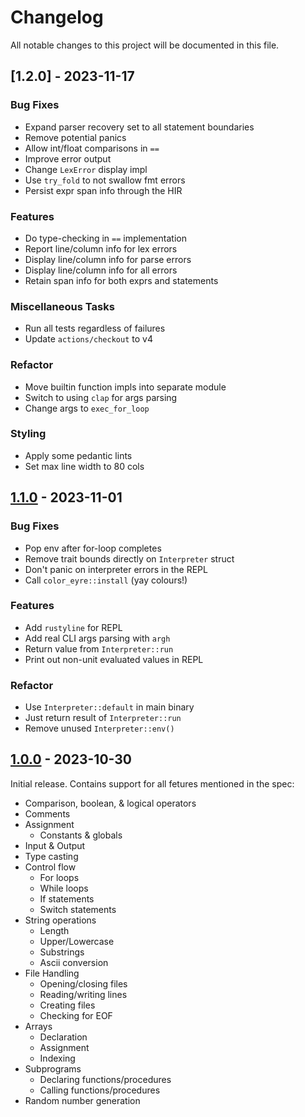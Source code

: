 # Changelog

All notable changes to this project will be documented in this file.

## [1.2.0] - 2023-11-17

### Bug Fixes

- Expand parser recovery set to all statement boundaries
- Remove potential panics
- Allow int/float comparisons in `==`
- Improve error output
- Change `LexError` display impl
- Use `try_fold` to not swallow fmt errors
- Persist expr span info through the HIR

### Features

- Do type-checking in `==` implementation
- Report line/column info for lex errors
- Display line/column info for parse errors
- Display line/column info for all errors
- Retain span info for both exprs and statements

### Miscellaneous Tasks

- Run all tests regardless of failures
- Update `actions/checkout` to v4

### Refactor

- Move builtin function impls into separate module
- Switch to using `clap` for args parsing
- Change args to `exec_for_loop`

### Styling

- Apply some pedantic lints
- Set max line width to 80 cols

## [1.1.0] - 2023-11-01

### Bug Fixes

- Pop env after for-loop completes
- Remove trait bounds directly on `Interpreter` struct
- Don't panic on interpreter errors in the REPL
- Call `color_eyre::install` (yay colours!)

### Features

- Add `rustyline` for REPL
- Add real CLI args parsing with `argh`
- Return value from `Interpreter::run`
- Print out non-unit evaluated values in REPL

### Refactor

- Use `Interpreter::default` in main binary
- Just return result of `Interpreter::run`
- Remove unused `Interpreter::env()`

## [1.0.0] - 2023-10-30

Initial release. Contains support for all fetures mentioned in the spec:

- Comparison, boolean, & logical operators
- Comments
- Assignment
  - Constants & globals
- Input & Output
- Type casting
- Control flow
  - For loops
  - While loops
  - If statements
  - Switch statements
- String operations
  - Length
  - Upper/Lowercase
  - Substrings
  - Ascii conversion
- File Handling
  - Opening/closing files
  - Reading/writing lines
  - Creating files
  - Checking for EOF
- Arrays
  - Declaration
  - Assignment
  - Indexing
- Subprograms
  - Declaring functions/procedures
  - Calling functions/procedures
- Random number generation

<!-- generated by git-cliff -->
[1.0.0]: https://github.com/Clay-6/ocrlang/releases/tag/v1.0.0
[1.1.0]: https://github.com/Clay-6/ocrlang/releases/tag/v1.1.0
